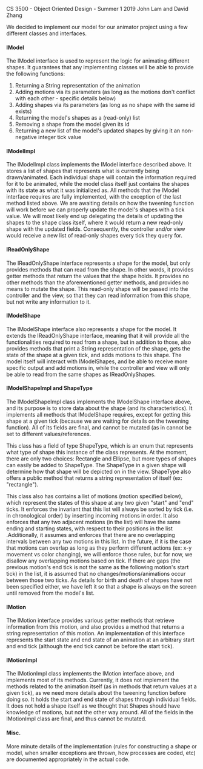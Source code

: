 CS 3500 - Object Oriented Design - Summer 1 2019
John Lam and David Zhang

We decided to implement our model for our animator project using a few different classes and interfaces.
#### IModel
The IModel interface is used to represent the logic for animating different shapes. It guarantees that any implementing classes will be able to provide the following functions:
1. Returning a String representation of the animation
2. Adding motions via its parameters (as long as the motions don't conflict with each other - specific details below)
3. Adding shapes via its parameters (as long as no shape with the same id exists)
4. Returning the model's shapes as a (read-only) list
5. Removing a shape from the model given its id
6. Returning a new list of the model's updated shapes by giving it an non-negative integer tick
value

#### IModelImpl
The IModelImpl class implements the IModel interface described above. It stores a list of shapes that represents what is currently being drawn/animated. Each individual shape will contain the information required for it to be animated, while the model class itself just contains the shapes with its state as what it was initialized as. All methods that the IModel interface requires are fully implemented, with the exception of the last method listed above. We are awaiting details on how the tweening function will work before we can properly update the model's shapes with a tick value. We will most likely end up delegating the details of updating the shapes to the shape class itself, where it would return a new read-only shape with the updated fields. Consequently, the controller and/or view would receive a new list of read-only shapes every tick they query for.

#### IReadOnlyShape
The IReadOnlyShape interface represents a shape for the model, but only provides methods that can read from the shape. In other words, it provides getter methods that return the values that the shape holds. It provides no other methods than the aforementioned getter methods, and provides no means to mutate the shape. This read-only shape will be passed into the controller and the view, so that they can read information from this shape, but not write any information to it.

#### IModelShape
The IModelShape interface also represents a shape for the model. It extends the IReadOnlyShape interface, meaning that it will provide all the functionalities required to read from a shape, but in addition to those, also provides methods that print a String representation of the shape, gets the state of the shape at a given tick, and adds motions to this shape. The model itself will interact with IModelShapes, and be able to receive more specific output and add motions in, while the controller and view will only be able to read from the same shapes as IReadOnlyShapes.

#### IModelShapeImpl and ShapeType
The IModelShapeImpl class implements the IModelShape interface above, and its purpose is to store data about the shape (and its characteristics). It implements all methods that IModelShape requires, except for getting this shape at a given tick (because we are waiting for details on the tweening function). All of its fields are final, and cannot be mutated (as in cannot be set to different values/references.

This class has a field of type ShapeType, which is an enum that represents what type of shape this instance of the class represents. At the moment, there are only two choices: Rectangle and Ellipse, but more types of shapes can easily be added to ShapeType. The ShapeType in a given shape will determine how that shape will be depicted on in the view. ShapeType also offers a public method that returns a string representation of itself (ex: "rectangle").

This class also has contains a list of motions (motion specified below), which represent the states of this shape at any two given "start" and "end" ticks. It enforces the invariant that this list will always be sorted by tick (i.e. in chronological order) by inserting incoming motions in order. It also enforces that any two adjacent motions (in the list) will have the same ending and starting states, with respect to their positions in the list .Additionally, it assumes and enforces that there are no overlapping intervals between any two motions in this list. In the future, if it is the case that motions can overlap as long as they perform different actions (ex: x-y movement vs color changing), we will enforce those rules, but for now, we disallow any overlapping motions based on tick. If there are gaps (the previous motion's end tick is not the same as the following motion's start tick) in the list, it is assumed that no changes/motions/animations occur between those two ticks. As details for birth and death of shapes have not been specified either, we have left it so that a shape is always on the screen until removed from the model's list.

#### IMotion
The IMotion interface provides various getter methods that retrieve information from this motion, and also provides a method that returns a string representation of this motion. An implementation of this interface represents the start state and end state of an animation at an arbitrary start and end tick (although the end tick cannot be before the start tick).

#### IMotionImpl
The IMotionImpl class implements the IMotion interface above, and implements most of its methods. Currently, it does not implement the methods related to the animation itself (as in methods that return values at a given tick), as we need more details about the tweening function before doing so. It holds the start and end state of shapes through individual fields. It does not hold a shape itself as we thought that Shapes should have knowledge of motions, but not the other way around. All of the fields in the IMotionImpl class are final, and thus cannot be mutated.

#### Misc.
More minute details of the implementation (rules for constructing a shape or model, when smaller exceptions are thrown, how processes are coded, etc) are documented appropriately in the actual code.
